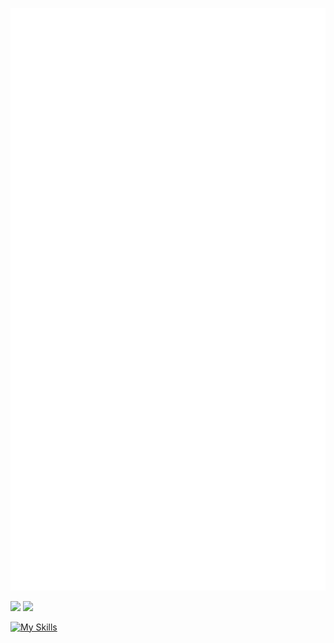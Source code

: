 ![Metrics](https://raw.githubusercontent.com/bagasw980/bagasw980/main/github-metrics.svg)


[<img src="https://img.shields.io/badge/linkedin-%230077B5.svg?&style=for-the-badge&logo=linkedin&logoColor=white" />](https://www.linkedin.com/in/bagas-raw/) [<img src = "https://img.shields.io/badge/instagram-%23E4405F.svg?&style=for-the-badge&logo=instagram&logoColor=white">](https://www.instagram.com/bagaswijaya_a)

[![My Skills](https://skillicons.dev/icons?i=go,js,html,css,ts,tailwind,php,nodejs,mongodb,mysql,laravel,vue,nextjs,react,flutter)]()